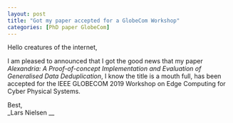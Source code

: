 ```yaml
---
layout: post
title: "Got my paper accepted for a GlobeCom Workshop"
categories: [PhD paper GlobeCom]
---
```


Hello creatures of the internet, 

I am pleased to announced that I got the good news that my paper
_Alexandria: A Proof-of-concept Implementation and Evaluation of
Generalised Data Deduplication_, I know the title is a mouth full, has
been accepted for the IEEE GLOBECOM 2019 Workshop on Edge Computing
for Cyber Physical Systems.

Best, <br />
_Lars Nielsen __
